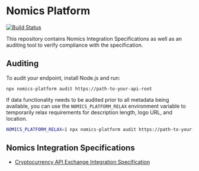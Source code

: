 # Nomics Platform

[![Build Status](https://travis-ci.org/nomics-crypto/nomics-platform.svg?branch=master)](https://travis-ci.org/nomics-crypto/nomics-platform)

This repository contains Nomics Integration Specifications as well as an auditing tool to verify compliance with the specification.

## Auditing

To audit your endpoint, install Node.js and run:

```
npx nomics-platform audit https://path-to-your-api-root
```

If data functionality needs to be audited prior to all metadata being available, you can use the `NOMICS_PLATFORM_RELAX`
environment variable to temporarily relax requirements for description length, logo URL, and location.

```bash
NOMICS_PLATFORM_RELAX=1 npx nomics-platform audit https://path-to-your-api-root
```

## Nomics Integration Specifications

- [Cryptocurrency API Exchange Integration Specification](doc/cryptocurrency-api-exchange-integration.md)
